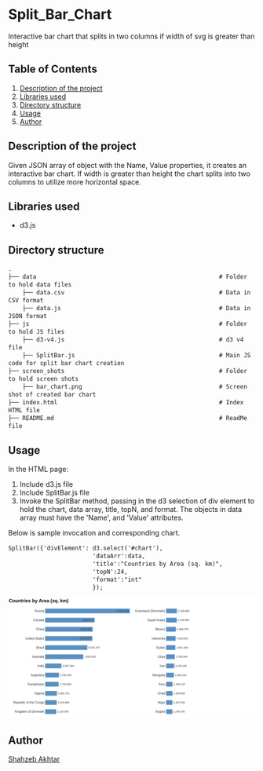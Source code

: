 # Split_Bar_Chart
Interactive bar chart that splits in two columns if width of svg is greater than height

## Table of Contents
<ol>
   <li><a href="#head1"> Description of the project</a>
   <li><a href="#head2"> Libraries used </a>
   <li><a href="#head3"> Directory structure </a>
   <li><a href="#head4"> Usage </a>
   <li><a href="#head5"> Author </a>
</ol>



<h2 id="head1"> Description of the project </h2>
Given JSON array of object with the Name, Value properties, it creates an interactive bar chart. If width is greater than height the chart splits into two columns to utilize more horizontal space.

<h2 id="head2"> Libraries used </h2>

<ul>
 <li> d3.js
</ul>

<h2 id="head3"> Directory structure </h2>

```
.
├── data                                                    # Folder to hold data files
    ├── data.csv                                            # Data in CSV format
    ├── data.js                                             # Data in JSON format
├── js                                                      # Folder to hold JS files
    ├── d3-v4.js                                            # d3 v4 file
    ├── SplitBar.js                                         # Main JS code for split bar chart creation
├── screen_shots                                            # Folder to hold screen shots
    ├── bar_chart.png                                       # Screen shot of created bar chart
├── index.html                                              # Index HTML file
├── README.md                                               # ReadMe file

```

<h2 id="head4"> Usage </h2>

In the HTML page:
1. Include d3.js file
2. Include SplitBar.js file
3. Invoke the SplitBar method, passing in the d3 selection of div element to hold the chart, data array, title, topN, and format. The objects in data array must have the 'Name', and 'Value' attributes.

Below is sample invocation and corresponding chart.


```
SplitBar({'divElement': d3.select('#chart'), 
						'dataArr':data, 
						'title':"Countries by Area (sq. km)",
						'topN':24,
						'format':"int"
						});
```

![rank_chart](screen_shots/bar_chart.png)

<h2 id="head5"> Author </h2>

[Shahzeb Akhtar](https://www.linkedin.com/in/shahzebakhtar/)
